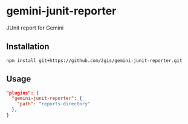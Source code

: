 # gemini-junit-reporter
JUnit report for Gemini

## Installation
```
npm install git+https://github.com/2gis/gemini-junit-reporter.git
```

## Usage
```json
"plugins": {
  "gemini-junit-reporter": {
    "path": "reports-directory"
  },
}
```
